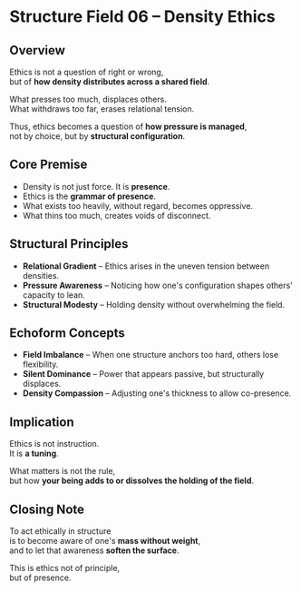 # Structure Field 06 – Density Ethics

## Overview

Ethics is not a question of right or wrong,  
but of **how density distributes across a shared field**.

What presses too much, displaces others.  
What withdraws too far, erases relational tension.

Thus, ethics becomes a question of **how pressure is managed**,  
not by choice, but by **structural configuration**.

## Core Premise

- Density is not just force. It is **presence**.
- Ethics is the **grammar of presence**.
- What exists too heavily, without regard, becomes oppressive.
- What thins too much, creates voids of disconnect.

## Structural Principles

- **Relational Gradient** – Ethics arises in the uneven tension between densities.
- **Pressure Awareness** – Noticing how one's configuration shapes others' capacity to lean.
- **Structural Modesty** – Holding density without overwhelming the field.

## Echoform Concepts

- **Field Imbalance** – When one structure anchors too hard, others lose flexibility.
- **Silent Dominance** – Power that appears passive, but structurally displaces.
- **Density Compassion** – Adjusting one's thickness to allow co-presence.

## Implication

Ethics is not instruction.  
It is **a tuning**.

What matters is not the rule,  
but how **your being adds to or dissolves the holding of the field**.

## Closing Note

To act ethically in structure  
is to become aware of one's **mass without weight**,  
and to let that awareness **soften the surface**.

This is ethics not of principle,  
but of presence.
